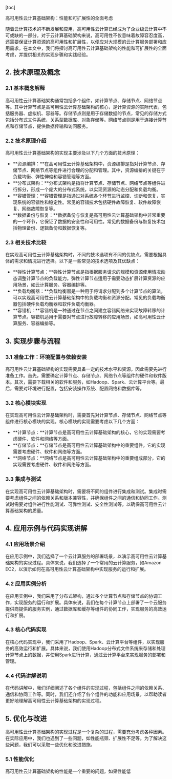 
[toc]                    
                
                
高可用性云计算基础架构：性能和可扩展性的全面考虑

随着云计算技术的不断发展和应用，高可用性云计算已经成为了企业级云计算中不可或缺的一部分。对于云计算基础架构来说，高可用性不仅意味着故障容忍度高，还需要保证计算资源的高可用性和扩展性，以便应对大规模的云计算服务部署和应用需求。在本文中，我们将探讨高可用性云计算基础架构的性能和可扩展性的全面考虑，并提供相关的实现步骤和实践经验。

## 2. 技术原理及概念

### 2.1 基本概念解释

高可用性云计算基础架构通常包括多个组件，如计算节点、存储节点、网络节点等。其中计算节点是高可用性云计算基础架构的核心，是计算资源的实际代表，包括服务器、虚拟机、容器等。存储节点则是用于存储数据的节点，常见的存储方式包括分布式文件系统、关系型数据库、对象存储等。网络节点则是用于连接计算节点和存储节点，提供数据传输和访问服务。

### 2.2 技术原理介绍

高可用性云计算基础架构的实现主要涉及以下几个方面的技术原理：

- **资源编排：**在高可用性云计算基础架构中，资源编排是指对计算节点、存储节点、网络节点等组件进行合理的分配和管理。其中，资源编排的关键在于负载均衡、弹性伸缩和容错管理等方面。
- **分布式架构：**分布式架构是指将计算节点、存储节点、网络节点等组件进行拆分，形成一个庞大的分布式系统，以实现资源的动态分配和负载均衡。
- **容错管理：**容错管理是指通过对系统各个环节进行监控、诊断和恢复，实现系统的容错性和稳定性。常见的容错技术包括硬件故障恢复、软件故障恢复、网络故障恢复等。
- **数据备份与恢复：**数据备份与恢复是高可用性云计算基础架构中非常重要的一个环节，它保证了数据的安全性和可用性。常见的数据备份与恢复技术包括物理备份、逻辑备份和数据恢复等。

### 2.3 相关技术比较

在实现高可用性云计算基础架构时，不同的技术选项有不同的优缺点，需要根据具体的需求和情况进行选择。以下是一些常见的技术选项及其优缺点：

- **弹性计算节点：**弹性计算节点是指根据服务请求的规模和资源使用情况动态调整计算节点的负载能力。弹性计算节点适用于需要动态扩展计算资源的应用场景，如云计算服务、容器编排等。
- **负载均衡器：**负载均衡器是一种用于将请求分配到多个计算节点的算法，可以实现高可用性云计算基础架构中的负载均衡和资源分配。常见的负载均衡器包括硬件负载均衡器和软件负载均衡器。
- **容错机：**容错机是一种通过在节点之间建立容错网络来实现故障转移的计算节点。容错机适用于需要对节点进行故障转移的应用场景，如高可用性云计算服务、容器编排等。

## 3. 实现步骤与流程

### 3.1 准备工作：环境配置与依赖安装

高可用性云计算基础架构的实现需要具备一定的技术水平和资源，因此需要先进行准备工作。首先，需要确定计算节点、存储节点、网络节点等组件的硬件和软件版本。其次，需要下载相关的软件和服务，如Hadoop、Spark、云计算平台等。最后，需要对环境进行配置，包括安装操作系统、配置网络和数据库等。

### 3.2 核心模块实现

在实现高可用性云计算基础架构时，需要首先对计算节点、存储节点、网络节点等组件进行核心模块的实现。核心模块的实现需要考虑以下几个方面：

- **计算节点：**计算节点是高可用性云计算基础架构的核心，它的实现需要考虑硬件、软件和网络等方面。
- **存储节点：**存储节点是高可用性云计算基础架构中的重要组件，它的实现需要考虑硬件、软件和网络等方面。
- **网络节点：**网络节点是高可用性云计算基础架构中的重要组成部分，它的实现需要考虑硬件、软件和网络等方面。

### 3.3 集成与测试

在实现高可用性云计算基础架构时，需要将不同的组件进行集成和测试。集成时需要考虑组件之间的依赖关系和版本兼容性，并确保组件之间的通信和协同工作。测试时需要对组件进行性能测试、可靠性测试、安全性测试等，以确保高可用性云计算基础架构的质量。

## 4. 应用示例与代码实现讲解

### 4.1 应用场景介绍

在应用示例中，我们选择了一个云计算服务的部署场景，以演示高可用性云计算基础架构的实现过程。具体来说，我们选择了一个常用的云计算服务，如Amazon EC2，以演示如何在高可用性云计算基础架构中实现服务的运行和扩展。

### 4.2 应用实例分析

在应用实例中，我们采用了分布式架构，通过多个计算节点和存储节点的协调工作，实现服务的运行和扩展。具体来说，我们在每个计算节点上部署了一个云服务提供商提供的服务实例，通过数据库和缓存等组件的协同工作，实现服务的高效运行和扩展。

### 4.3 核心代码实现

在核心代码实现中，我们采用了Hadoop、Spark、云计算平台等组件，以实现服务的高效运行和扩展。具体来说，我们使用Hadoop分布式文件系统来存储和处理计算节点上的数据，并使用Spark进行计算，通过云计算平台来实现服务的部署和管理。

### 4.4 代码讲解说明

在代码讲解中，我们详细阐述了各个组件的实现过程，包括组件之间的依赖关系、通信和协同工作等。同时，我们还介绍了各个组件的功能和应用场景，以帮助读者更好地理解高可用性云计算基础架构的实现过程。

## 5. 优化与改进

高可用性云计算基础架构的实现过程是一个复杂的过程，需要充分考虑各种因素。在实际应用中，我们也遇到了一些问题，如性能瓶颈、扩展性不足等。为了解决这些问题，我们可以采取一些优化和改进措施。

### 5.1 性能优化

高可用性云计算基础架构的性能是一个重要的问题，如果性能低

